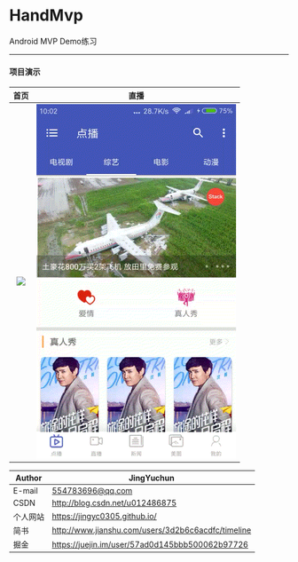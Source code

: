 # HandMvp
Android MVP Demo练习

***********
#### 项目演示
|首页|直播|
|:---:|:---:|
|![](screenshots/video2gif_20171102_105416.gif)|![](screenshots/video2gif_20171102_110032.gif)|

|Author|JingYuchun|
|---|---
|E-mail|554783696@qq.com
|CSDN|http://blog.csdn.net/u012486875
|个人网站|https://jingyc0305.github.io/
|简书|http://www.jianshu.com/users/3d2b6c6acdfc/timeline
|掘金|https://juejin.im/user/57ad0d145bbb500062b97726